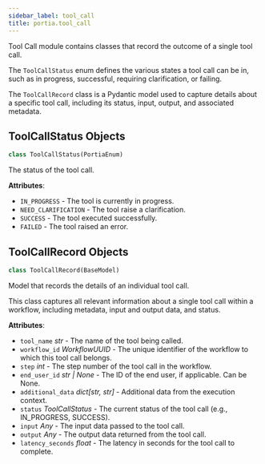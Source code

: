 ```yaml
---
sidebar_label: tool_call
title: portia.tool_call
---
```


Tool Call module contains classes that record the outcome of a single tool call.

The `ToolCallStatus` enum defines the various states a tool call can be in, such
as in progress, successful, requiring clarification, or failing.

The `ToolCallRecord` class is a Pydantic model used to capture details about a
specific tool call, including its status, input, output, and associated metadata.

## ToolCallStatus Objects

```python
class ToolCallStatus(PortiaEnum)
```

The status of the tool call.

**Attributes**:

- `IN_PROGRESS` - The tool is currently in progress.
- `NEED_CLARIFICATION` - The tool raise a clarification.
- `SUCCESS` - The tool executed successfully.
- `FAILED` - The tool raised an error.

## ToolCallRecord Objects

```python
class ToolCallRecord(BaseModel)
```

Model that records the details of an individual tool call.

This class captures all relevant information about a single tool call
within a workflow, including metadata, input and output data, and status.

**Attributes**:

- `tool_name` _str_ - The name of the tool being called.
- `workflow_id` _WorkflowUUID_ - The unique identifier of the workflow to which this tool call
  belongs.
- `step` _int_ - The step number of the tool call in the workflow.
- `end_user_id` _str | None_ - The ID of the end user, if applicable. Can be None.
- `additional_data` _dict[str, str]_ - Additional data from the execution context.
- `status` _ToolCallStatus_ - The current status of the tool call (e.g., IN_PROGRESS, SUCCESS).
- `input` _Any_ - The input data passed to the tool call.
- `output` _Any_ - The output data returned from the tool call.
- `latency_seconds` _float_ - The latency in seconds for the tool call to complete.

